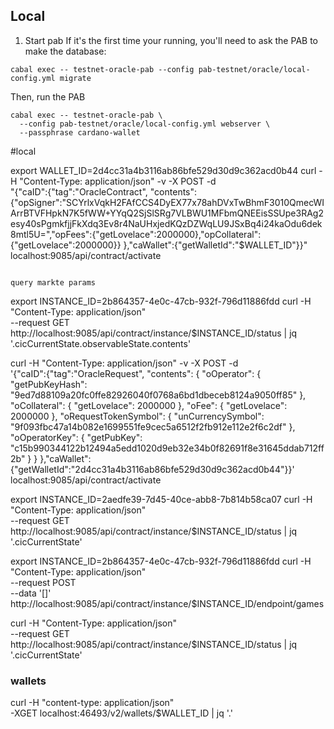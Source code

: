 ## Local
1. Start pab
  If it's the first time your running, you'll need to ask the PAB to make the
  database:
  ```
  cabal exec -- testnet-oracle-pab --config pab-testnet/oracle/local-config.yml migrate
  ```

  Then, run the PAB

  ```
  cabal exec -- testnet-oracle-pab \
    --config pab-testnet/oracle/local-config.yml webserver \
    --passphrase cardano-wallet
  ```

#local

 export WALLET_ID=2d4cc31a4b3116ab86bfe529d30d9c362acd0b44
 curl -H "Content-Type: application/json" -v -X POST -d \
    "{\"caID\":{\"tag\":\"OracleContract\", \"contents\": 
    {\"opSigner\":\"SCYrlxVqkH2FAfCCS4DyEX77x78ahDVxTwBhmF3010QmecWIArrBTVFHpkN7K5fWW+YYqQ2SjSlSRg7VLBWU1MFbmQNEEisSSUpe3RAg2esy40sPgmkfjjFkXdq3Ev8r4NaUHxjedKQzDZWqLU9JSxBq4i24kaOdu6dek8mtl5U=\",\"opFees\":{\"getLovelace\":2000000},\"opCollateral\":{\"getLovelace\":2000000}}
     },\"caWallet\":{\"getWalletId\":\"$WALLET_ID\"}}" \
    localhost:9085/api/contract/activate
  ```

  query markte params
  ```
  export INSTANCE_ID=2b864357-4e0c-47cb-932f-796d11886fdd
  curl -H "Content-Type: application/json" \
  --request GET \
  http://localhost:9085/api/contract/instance/$INSTANCE_ID/status | jq '.cicCurrentState.observableState.contents'



curl -H "Content-Type: application/json" -v -X POST -d \
    '{"caID":{"tag":"OracleRequest", "contents": 
{
  "oOperator": {
    "getPubKeyHash": "9ed7d88109a20fc0ffe82926040f0768a6bd1dbeceb8124a9050ff85"
  },
  "oCollateral": {
    "getLovelace": 2000000
  },
  "oFee": {
    "getLovelace": 2000000
  },
  "oRequestTokenSymbol": {
    "unCurrencySymbol": "9f093fbc47a14b082e1699551fe9cec5a6512f2fb912e112e2f6c2df"
  },
  "oOperatorKey": {
    "getPubKey": "c15b990344122b12494a5edd1020d9eb32e34b0f82691f8e31645ddab712ff2b"
  }
}
  },"caWallet":{"getWalletId":"2d4cc31a4b3116ab86bfe529d30d9c362acd0b44"}}' \
    localhost:9085/api/contract/activate
    
export INSTANCE_ID=2aedfe39-7d45-40ce-abb8-7b814b58ca07
  curl -H "Content-Type: application/json" \
  --request GET \
  http://localhost:9085/api/contract/instance/$INSTANCE_ID/status | jq '.cicCurrentState'

export INSTANCE_ID=2b864357-4e0c-47cb-932f-796d11886fdd
curl -H "Content-Type: application/json" \
  --request POST \
  --data '[]' \
  http://localhost:9085/api/contract/instance/$INSTANCE_ID/endpoint/games

  curl -H "Content-Type: application/json" \
  --request GET \
  http://localhost:9085/api/contract/instance/$INSTANCE_ID/status | jq '.cicCurrentState'
### wallets
curl -H "content-type: application/json" \
      -XGET localhost:46493/v2/wallets/$WALLET_ID | jq '.'